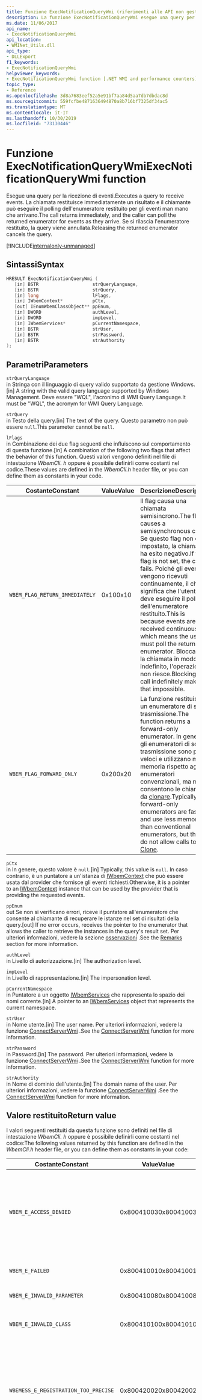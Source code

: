 ```yaml
---
title: Funzione ExecNotificationQueryWmi (riferimenti alle API non gestite)
description: La funzione ExecNotificationQueryWmi esegue una query per ricevere eventi.
ms.date: 11/06/2017
api_name:
- ExecNotificationQueryWmi
api_location:
- WMINet_Utils.dll
api_type:
- DLLExport
f1_keywords:
- ExecNotificationQueryWmi
helpviewer_keywords:
- ExecNotificationQueryWmi function [.NET WMI and performance counters]
topic_type:
- Reference
ms.openlocfilehash: 3d8a7683eef52a5e91bf7aa84d5aa7db7dbdac8d
ms.sourcegitcommit: 559fcfbe4871636494870a8b716bf7325df34ac5
ms.translationtype: MT
ms.contentlocale: it-IT
ms.lasthandoff: 10/30/2019
ms.locfileid: "73130446"
---
```

# <a name="execnotificationquerywmi-function"></a><span data-ttu-id="45f7c-103">Funzione ExecNotificationQueryWmi</span><span class="sxs-lookup"><span data-stu-id="45f7c-103">ExecNotificationQueryWmi function</span></span>

<span data-ttu-id="45f7c-104">Esegue una query per la ricezione di eventi.</span><span class="sxs-lookup"><span data-stu-id="45f7c-104">Executes a query to receive events.</span></span> <span data-ttu-id="45f7c-105">La chiamata restituisce immediatamente un risultato e il chiamante può eseguire il polling dell'enumeratore restituito per gli eventi man mano che arrivano.</span><span class="sxs-lookup"><span data-stu-id="45f7c-105">The call returns immediately, and the caller can poll the returned enumerator for events as they arrive.</span></span> <span data-ttu-id="45f7c-106">Se si rilascia l'enumeratore restituito, la query viene annullata.</span><span class="sxs-lookup"><span data-stu-id="45f7c-106">Releasing the returned enumerator cancels the query.</span></span>

[!INCLUDE[internalonly-unmanaged](../../../../includes/internalonly-unmanaged.md)]

## <a name="syntax"></a><span data-ttu-id="45f7c-107">Sintassi</span><span class="sxs-lookup"><span data-stu-id="45f7c-107">Syntax</span></span>

```cpp
HRESULT ExecNotificationQueryWmi (
   [in] BSTR                    strQueryLanguage,
   [in] BSTR                    strQuery,
   [in] long                    lFlags,
   [in] IWbemContext*           pCtx,
   [out] IEnumWbemClassObject** ppEnum,
   [in] DWORD                   authLevel,
   [in] DWORD                   impLevel,
   [in] IWbemServices*          pCurrentNamespace,
   [in] BSTR                    strUser,
   [in] BSTR                    strPassword,
   [in] BSTR                    strAuthority
);
```

## <a name="parameters"></a><span data-ttu-id="45f7c-108">Parametri</span><span class="sxs-lookup"><span data-stu-id="45f7c-108">Parameters</span></span>

`strQueryLanguage`\
<span data-ttu-id="45f7c-109">in Stringa con il linguaggio di query valido supportato da gestione Windows.</span><span class="sxs-lookup"><span data-stu-id="45f7c-109">[in] A string with the valid query language supported by Windows Management.</span></span> <span data-ttu-id="45f7c-110">Deve essere "WQL", l'acronimo di WMI Query Language.</span><span class="sxs-lookup"><span data-stu-id="45f7c-110">It must be "WQL", the acronym for WMI Query Language.</span></span>

`strQuery`\
<span data-ttu-id="45f7c-111">in Testo della query.</span><span class="sxs-lookup"><span data-stu-id="45f7c-111">[in] The text of the query.</span></span> <span data-ttu-id="45f7c-112">Questo parametro non può essere `null`.</span><span class="sxs-lookup"><span data-stu-id="45f7c-112">This parameter cannot be `null`.</span></span>

`lFlags`\
<span data-ttu-id="45f7c-113">in Combinazione dei due flag seguenti che influiscono sul comportamento di questa funzione.</span><span class="sxs-lookup"><span data-stu-id="45f7c-113">[in] A combination of the following two flags that affect the behavior of this function.</span></span> <span data-ttu-id="45f7c-114">Questi valori vengono definiti nel file di intestazione *WbemCli. h* oppure è possibile definirli come costanti nel codice.</span><span class="sxs-lookup"><span data-stu-id="45f7c-114">These values are defined in the *WbemCli.h* header file, or you can define them as constants in your code.</span></span>

| <span data-ttu-id="45f7c-115">Costante</span><span class="sxs-lookup"><span data-stu-id="45f7c-115">Constant</span></span> | <span data-ttu-id="45f7c-116">Value</span><span class="sxs-lookup"><span data-stu-id="45f7c-116">Value</span></span>  | <span data-ttu-id="45f7c-117">Descrizione</span><span class="sxs-lookup"><span data-stu-id="45f7c-117">Description</span></span>  |
|---------|---------|---------|
| `WBEM_FLAG_RETURN_IMMEDIATELY` | <span data-ttu-id="45f7c-118">0x10</span><span class="sxs-lookup"><span data-stu-id="45f7c-118">0x10</span></span> | <span data-ttu-id="45f7c-119">Il flag causa una chiamata semisincrono.</span><span class="sxs-lookup"><span data-stu-id="45f7c-119">The flag causes a semisynchronous call.</span></span> <span data-ttu-id="45f7c-120">Se questo flag non è impostato, la chiamata ha esito negativo.</span><span class="sxs-lookup"><span data-stu-id="45f7c-120">If this flag is not set, the call fails.</span></span> <span data-ttu-id="45f7c-121">Poiché gli eventi vengono ricevuti continuamente, il che significa che l'utente deve eseguire il polling dell'enumeratore restituito.</span><span class="sxs-lookup"><span data-stu-id="45f7c-121">This is because events are received continuously, which means the user must poll the returned enumerator.</span></span> <span data-ttu-id="45f7c-122">Bloccando la chiamata in modo indefinito, l'operazione non riesce.</span><span class="sxs-lookup"><span data-stu-id="45f7c-122">Blocking this call indefinitely makes that impossible.</span></span> |
| `WBEM_FLAG_FORWARD_ONLY` | <span data-ttu-id="45f7c-123">0x20</span><span class="sxs-lookup"><span data-stu-id="45f7c-123">0x20</span></span> | <span data-ttu-id="45f7c-124">La funzione restituisce un enumeratore di sola trasmissione.</span><span class="sxs-lookup"><span data-stu-id="45f7c-124">The function returns a forward-only enumerator.</span></span> <span data-ttu-id="45f7c-125">In genere, gli enumeratori di sola trasmissione sono più veloci e utilizzano meno memoria rispetto agli enumeratori convenzionali, ma non consentono le chiamate da [clonare](clone.md).</span><span class="sxs-lookup"><span data-stu-id="45f7c-125">Typically, forward-only enumerators are faster and use less memory than conventional enumerators, but they do not allow calls to [Clone](clone.md).</span></span> |

`pCtx`\
<span data-ttu-id="45f7c-126">in In genere, questo valore è `null`.</span><span class="sxs-lookup"><span data-stu-id="45f7c-126">[in] Typically, this value is `null`.</span></span> <span data-ttu-id="45f7c-127">In caso contrario, è un puntatore a un'istanza di [IWbemContext](/windows/desktop/api/wbemcli/nn-wbemcli-iwbemcontext) che può essere usata dal provider che fornisce gli eventi richiesti.</span><span class="sxs-lookup"><span data-stu-id="45f7c-127">Otherwise, it is a pointer to an [IWbemContext](/windows/desktop/api/wbemcli/nn-wbemcli-iwbemcontext) instance that can be used by the provider that is providing the requested events.</span></span>

`ppEnum`\
<span data-ttu-id="45f7c-128">out Se non si verificano errori, riceve il puntatore all'enumeratore che consente al chiamante di recuperare le istanze nel set di risultati della query.</span><span class="sxs-lookup"><span data-stu-id="45f7c-128">[out] If no error occurs, receives the pointer to the enumerator that allows the caller to retrieve the instances in the query's result set.</span></span> <span data-ttu-id="45f7c-129">Per ulteriori informazioni, vedere la sezione [osservazioni](#remarks) .</span><span class="sxs-lookup"><span data-stu-id="45f7c-129">See the [Remarks](#remarks) section for more information.</span></span>

`authLevel`\
<span data-ttu-id="45f7c-130">in Livello di autorizzazione.</span><span class="sxs-lookup"><span data-stu-id="45f7c-130">[in] The authorization level.</span></span>

`impLevel`\
<span data-ttu-id="45f7c-131">in Livello di rappresentazione.</span><span class="sxs-lookup"><span data-stu-id="45f7c-131">[in] The impersonation level.</span></span>

`pCurrentNamespace`\
<span data-ttu-id="45f7c-132">in Puntatore a un oggetto [IWbemServices](/windows/desktop/api/wbemcli/nn-wbemcli-iwbemservices) che rappresenta lo spazio dei nomi corrente.</span><span class="sxs-lookup"><span data-stu-id="45f7c-132">[in] A pointer to an [IWbemServices](/windows/desktop/api/wbemcli/nn-wbemcli-iwbemservices) object that represents the current namespace.</span></span>

`strUser`\
<span data-ttu-id="45f7c-133">in Nome utente.</span><span class="sxs-lookup"><span data-stu-id="45f7c-133">[in] The user name.</span></span> <span data-ttu-id="45f7c-134">Per ulteriori informazioni, vedere la funzione [ConnectServerWmi](connectserverwmi.md) .</span><span class="sxs-lookup"><span data-stu-id="45f7c-134">See the [ConnectServerWmi](connectserverwmi.md) function for more information.</span></span>

`strPassword`\
<span data-ttu-id="45f7c-135">in Password.</span><span class="sxs-lookup"><span data-stu-id="45f7c-135">[in] The password.</span></span> <span data-ttu-id="45f7c-136">Per ulteriori informazioni, vedere la funzione [ConnectServerWmi](connectserverwmi.md) .</span><span class="sxs-lookup"><span data-stu-id="45f7c-136">See the [ConnectServerWmi](connectserverwmi.md) function for more information.</span></span>

`strAuthority`\
<span data-ttu-id="45f7c-137">in Nome di dominio dell'utente.</span><span class="sxs-lookup"><span data-stu-id="45f7c-137">[in] The domain name of the user.</span></span> <span data-ttu-id="45f7c-138">Per ulteriori informazioni, vedere la funzione [ConnectServerWmi](connectserverwmi.md) .</span><span class="sxs-lookup"><span data-stu-id="45f7c-138">See the [ConnectServerWmi](connectserverwmi.md) function for more information.</span></span>

## <a name="return-value"></a><span data-ttu-id="45f7c-139">Valore restituito</span><span class="sxs-lookup"><span data-stu-id="45f7c-139">Return value</span></span>

<span data-ttu-id="45f7c-140">I valori seguenti restituiti da questa funzione sono definiti nel file di intestazione *WbemCli. h* oppure è possibile definirli come costanti nel codice:</span><span class="sxs-lookup"><span data-stu-id="45f7c-140">The following values returned by this function are defined in the *WbemCli.h* header file, or you can define them as constants in your code:</span></span>

|<span data-ttu-id="45f7c-141">Costante</span><span class="sxs-lookup"><span data-stu-id="45f7c-141">Constant</span></span>  |<span data-ttu-id="45f7c-142">Value</span><span class="sxs-lookup"><span data-stu-id="45f7c-142">Value</span></span>  |<span data-ttu-id="45f7c-143">Descrizione</span><span class="sxs-lookup"><span data-stu-id="45f7c-143">Description</span></span>  |
|---------|---------|---------|
| `WBEM_E_ACCESS_DENIED` | <span data-ttu-id="45f7c-144">0x80041003</span><span class="sxs-lookup"><span data-stu-id="45f7c-144">0x80041003</span></span> | <span data-ttu-id="45f7c-145">L'utente non dispone delle autorizzazioni necessarie per visualizzare una o più classi che la funzione può restituire.</span><span class="sxs-lookup"><span data-stu-id="45f7c-145">The user does not have permission to view one or more of the classes that the function can return.</span></span> |
| `WBEM_E_FAILED` | <span data-ttu-id="45f7c-146">0x80041001</span><span class="sxs-lookup"><span data-stu-id="45f7c-146">0x80041001</span></span> | <span data-ttu-id="45f7c-147">Si è verificato un errore non specificato.</span><span class="sxs-lookup"><span data-stu-id="45f7c-147">An unspecified error has occurred.</span></span> |
| `WBEM_E_INVALID_PARAMETER` | <span data-ttu-id="45f7c-148">0x80041008</span><span class="sxs-lookup"><span data-stu-id="45f7c-148">0x80041008</span></span> | <span data-ttu-id="45f7c-149">Parametro non valido.</span><span class="sxs-lookup"><span data-stu-id="45f7c-149">A parameter is not valid.</span></span> |
| `WBEM_E_INVALID_CLASS` | <span data-ttu-id="45f7c-150">0x80041010</span><span class="sxs-lookup"><span data-stu-id="45f7c-150">0x80041010</span></span> | <span data-ttu-id="45f7c-151">La query specifica una classe che non esiste.</span><span class="sxs-lookup"><span data-stu-id="45f7c-151">The query specifies a class that does not exist.</span></span> |
| `WBEMESS_E_REGISTRATION_TOO_PRECISE` | <span data-ttu-id="45f7c-152">0x80042002</span><span class="sxs-lookup"><span data-stu-id="45f7c-152">0x80042002</span></span> | <span data-ttu-id="45f7c-153">È stata richiesta una quantità eccessiva di precisione nel recapito degli eventi.</span><span class="sxs-lookup"><span data-stu-id="45f7c-153">Too much precision in delivery of events has been requested.</span></span> <span data-ttu-id="45f7c-154">È necessario specificare una maggiore tolleranza di polling.</span><span class="sxs-lookup"><span data-stu-id="45f7c-154">A larger polling tolerance must be specified.</span></span> |
| `WBEMESS_E_REGISTRATION_TOO_BROAD` | <span data-ttu-id="45f7c-155">0x80042001</span><span class="sxs-lookup"><span data-stu-id="45f7c-155">0x80042001</span></span> | <span data-ttu-id="45f7c-156">La query richiede più informazioni di quelle che possono essere fornite da gestione Windows.</span><span class="sxs-lookup"><span data-stu-id="45f7c-156">The query requests more information than Windows Management can provide.</span></span> <span data-ttu-id="45f7c-157">Questa `HRESULT` viene restituita quando una query di evento restituisce una richiesta di eseguire il polling di tutti gli oggetti in uno spazio dei nomi.</span><span class="sxs-lookup"><span data-stu-id="45f7c-157">This `HRESULT` is returned when an event query results in a request to poll all objects in a namespace.</span></span> |
| `WBEM_E_INVALID_QUERY` | <span data-ttu-id="45f7c-158">0x80041017</span><span class="sxs-lookup"><span data-stu-id="45f7c-158">0x80041017</span></span> | <span data-ttu-id="45f7c-159">Errore di sintassi della query.</span><span class="sxs-lookup"><span data-stu-id="45f7c-159">The query had a syntax error.</span></span> |
| `WBEM_E_INVALID_QUERY_TYPE` | <span data-ttu-id="45f7c-160">0x80041018</span><span class="sxs-lookup"><span data-stu-id="45f7c-160">0x80041018</span></span> | <span data-ttu-id="45f7c-161">Il linguaggio di query richiesto non è supportato.</span><span class="sxs-lookup"><span data-stu-id="45f7c-161">The requested query language is not supported.</span></span> |
| `WBEM_E_QUOTA_VIOLATION` | <span data-ttu-id="45f7c-162">0x8004106c</span><span class="sxs-lookup"><span data-stu-id="45f7c-162">0x8004106c</span></span> | <span data-ttu-id="45f7c-163">La query è troppo complessa.</span><span class="sxs-lookup"><span data-stu-id="45f7c-163">The query is too complex.</span></span> |
| `WBEM_E_OUT_OF_MEMORY` | <span data-ttu-id="45f7c-164">0x80041006</span><span class="sxs-lookup"><span data-stu-id="45f7c-164">0x80041006</span></span> | <span data-ttu-id="45f7c-165">Memoria insufficiente per completare l'operazione.</span><span class="sxs-lookup"><span data-stu-id="45f7c-165">Not enough memory is available to complete the operation.</span></span> |
| `WBEM_E_SHUTTING_DOWN` | <span data-ttu-id="45f7c-166">0x80041033</span><span class="sxs-lookup"><span data-stu-id="45f7c-166">0x80041033</span></span> | <span data-ttu-id="45f7c-167">WMI è stato probabilmente interrotto e riavviato.</span><span class="sxs-lookup"><span data-stu-id="45f7c-167">WMI was probably stopped and restarting.</span></span> <span data-ttu-id="45f7c-168">Chiamare nuovamente [ConnectServerWmi](connectserverwmi.md) .</span><span class="sxs-lookup"><span data-stu-id="45f7c-168">Call [ConnectServerWmi](connectserverwmi.md) again.</span></span> |
| `WBEM_E_TRANSPORT_FAILURE` | <span data-ttu-id="45f7c-169">0x80041015</span><span class="sxs-lookup"><span data-stu-id="45f7c-169">0x80041015</span></span> | <span data-ttu-id="45f7c-170">Il collegamento RPC (Remote Procedure Call) tra il processo corrente e WMI non è riuscito.</span><span class="sxs-lookup"><span data-stu-id="45f7c-170">The remote procedure call (RPC) link between the current process and WMI has failed.</span></span> |
| `WBEM_E_UNPARSABLE_QUERY` | <span data-ttu-id="45f7c-171">0x80041058</span><span class="sxs-lookup"><span data-stu-id="45f7c-171">0x80041058</span></span> | <span data-ttu-id="45f7c-172">Impossibile analizzare la query.</span><span class="sxs-lookup"><span data-stu-id="45f7c-172">The query cannot be parsed.</span></span> |
| `WBEM_S_NO_ERROR` | <span data-ttu-id="45f7c-173">0</span><span class="sxs-lookup"><span data-stu-id="45f7c-173">0</span></span> | <span data-ttu-id="45f7c-174">La chiamata di funzione è stata completata.</span><span class="sxs-lookup"><span data-stu-id="45f7c-174">The function call was successful.</span></span>  |

## <a name="remarks"></a><span data-ttu-id="45f7c-175">Note</span><span class="sxs-lookup"><span data-stu-id="45f7c-175">Remarks</span></span>

<span data-ttu-id="45f7c-176">Questa funzione esegue il wrapping di una chiamata al metodo [IWbemServices:: ExecNotificationQuery](/windows/desktop/api/wbemcli/nf-wbemcli-iwbemservices-execnotificationquery) .</span><span class="sxs-lookup"><span data-stu-id="45f7c-176">This function wraps a call to the [IWbemServices::ExecNotificationQuery](/windows/desktop/api/wbemcli/nf-wbemcli-iwbemservices-execnotificationquery) method.</span></span>

<span data-ttu-id="45f7c-177">Dopo la restituzione della funzione, il chiamante passa periodicamente l'oggetto `ppEnum` restituito alla funzione [successiva](next.md) per verificare se sono disponibili eventi.</span><span class="sxs-lookup"><span data-stu-id="45f7c-177">After the function returns, the caller periodically passes the returned `ppEnum` object to the [Next](next.md) function to see if any events are available.</span></span>

<span data-ttu-id="45f7c-178">Sono previsti limiti per il numero di parole chiave `AND` e `OR` che possono essere utilizzate nelle query WQL.</span><span class="sxs-lookup"><span data-stu-id="45f7c-178">There are limits to the number of `AND` and `OR` keywords that can be used in WQL queries.</span></span> <span data-ttu-id="45f7c-179">Un numero elevato di parole chiave WQL utilizzate in una query complessa può causare la restituzione da parte di WMI del codice di errore `WBEM_E_QUOTA_VIOLATION` (o 0x8004106c) come valore `HRESULT`.</span><span class="sxs-lookup"><span data-stu-id="45f7c-179">Large numbers of WQL keywords used in a complex query can cause WMI to return the `WBEM_E_QUOTA_VIOLATION` (or 0x8004106c) error code as an `HRESULT` value.</span></span> <span data-ttu-id="45f7c-180">Il limite di parole chiave WQL dipende dalla complessità della query.</span><span class="sxs-lookup"><span data-stu-id="45f7c-180">The limit of WQL keywords depends on how complex the query is.</span></span>

<span data-ttu-id="45f7c-181">Se la chiamata di funzione ha esito negativo, è possibile ottenere ulteriori informazioni sull'errore chiamando la funzione [GetErrorInfo](geterrorinfo.md) .</span><span class="sxs-lookup"><span data-stu-id="45f7c-181">If the function call fails, you can obtain additional error information by calling the [GetErrorInfo](geterrorinfo.md) function.</span></span>

## <a name="requirements"></a><span data-ttu-id="45f7c-182">Requisiti</span><span class="sxs-lookup"><span data-stu-id="45f7c-182">Requirements</span></span>

<span data-ttu-id="45f7c-183">**Piattaforme:** vedere [Requisiti di sistema di .NET Framework](../../get-started/system-requirements.md).</span><span class="sxs-lookup"><span data-stu-id="45f7c-183">**Platforms:** See [System Requirements](../../get-started/system-requirements.md).</span></span>

<span data-ttu-id="45f7c-184">**Intestazione:** WMINet_Utils. idl</span><span class="sxs-lookup"><span data-stu-id="45f7c-184">**Header:** WMINet_Utils.idl</span></span>

<span data-ttu-id="45f7c-185">**Versioni di .NET Framework:** [!INCLUDE[net_current_v472plus](../../../../includes/net-current-v472plus.md)]</span><span class="sxs-lookup"><span data-stu-id="45f7c-185">**.NET Framework Versions:** [!INCLUDE[net_current_v472plus](../../../../includes/net-current-v472plus.md)]</span></span>

## <a name="see-also"></a><span data-ttu-id="45f7c-186">Vedere anche</span><span class="sxs-lookup"><span data-stu-id="45f7c-186">See also</span></span>

- [<span data-ttu-id="45f7c-187">WMI e contatori delle prestazioni (riferimenti alle API non gestite)</span><span class="sxs-lookup"><span data-stu-id="45f7c-187">WMI and Performance Counters (Unmanaged API Reference)</span></span>](index.md)
